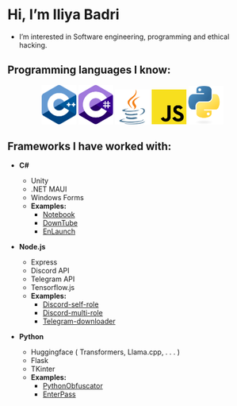 
# Hi, I’m Iliya Badri

- I’m interested in Software engineering, programming and ethical hacking.

## **Programming languages I know:** 

<div inline=true align="center">
    <img src="https://raw.githubusercontent.com/IliyaBadri/IliyaBadri/main/cpp_logo.svg" alt="drawing" width="70"/>
    <img src="https://raw.githubusercontent.com/IliyaBadri/IliyaBadri/main/cs_logo.svg" alt="drawing" width="70"/>
    <img src="https://raw.githubusercontent.com/IliyaBadri/IliyaBadri/main/j_logo.svg" alt="drawing" width="70"/>
    <img src="https://raw.githubusercontent.com/IliyaBadri/IliyaBadri/main/js_logo.svg" alt="drawing" width="70"/>
    <img src="https://raw.githubusercontent.com/IliyaBadri/IliyaBadri/main/py_logo.svg" alt="drawing" width="70"/>
</div>

## **Frameworks I have worked with:**
- **C#**
	-  Unity
	- .NET MAUI
	- Windows Forms
	- **Examples:**
		- [Notebook](https://github.com/enterace/Notebook)
		- [DownTube](https://github.com/enterace/DownTube)
		- [EnLaunch](https://github.com/IliyaBadri/EnLaunch)
	
- **Node.js** 
  - Express
  - Discord API
  - Telegram API
  - Tensorflow.js
  - **Examples:**
	  - [Discord-self-role](https://github.com/IliyaBadri/Discord-self-role)
	  - [Discord-multi-role](https://github.com/IliyaBadri/Discord-multi-role)
	  - [Telegram-downloader](https://github.com/IliyaBadri/Telegram-downloader)

- **Python**
	- Huggingface ( Transformers, Llama.cpp, . . . )
	- Flask
	- TKinter
	- **Examples:**
		- [PythonObfuscator](https://github.com/IliyaBadri/PythonObfuscator)
		- [EnterPass](https://github.com/enterace/EnterPass)
